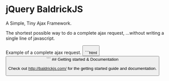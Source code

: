 jQuery BaldrickJS
==========

A Simple, Tiny Ajax Framework.

The shortest possible way to do a complete ajax request, …without writing a single line of javascript.

Example of a complete ajax request.
<button class="trigger" data-request="/users/list" data-target="users" />
<div id="users"></div>
```html
<button class="trigger" data-request="/users/list" data-target="users" />
<div id="users"></div>
```
## Getting started & Documentation

Check out <http://baldrickjs.com/> for the getting started guide and documentation.